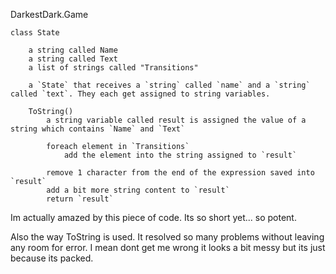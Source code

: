 ﻿DarkestDark.Game

	class State

		a string called Name
		a string called Text
		a list of strings called "Transitions"

		a `State` that receives a `string` called `name` and a `string` called `text`. They each get assigned to string variables.
		
		ToString()
			a string variable called result is assigned the value of a string which contains `Name` and `Text`

			foreach element in `Transitions`
				add the element into the string assigned to `result`
			
			remove 1 character from the end of the expression saved into `result`
			add a bit more string content to `result`
			return `result`




Im actually amazed by this piece of code.
Its so short yet... so potent.

Also the way ToString is used. It resolved so many problems without leaving any room for error.
I mean dont get me wrong it looks a bit messy but its just because its packed.